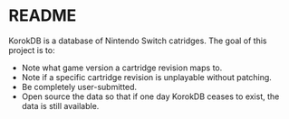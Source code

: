 # README

KorokDB is a database of Nintendo Switch catridges. The goal of this project is to:

 - Note what game version a cartridge revision maps to. 
 - Note if a specific cartridge revision is unplayable without patching.
 - Be completely user-submitted.
 - Open source the data so that if one day KorokDB ceases to exist, the data is still available.
